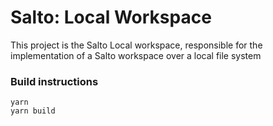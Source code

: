 # Salto: Local Workspace

This project is the Salto Local workspace, responsible for the implementation of a Salto workspace over a local file system

### Build instructions

```
yarn
yarn build
```
